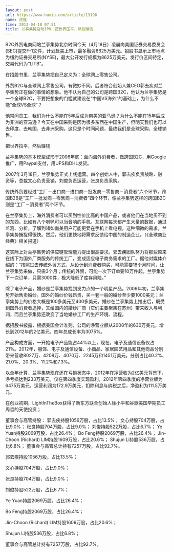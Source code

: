```yaml
---
layout: post
url: https://www.huxiu.com/article/13196
name: 虎嗅
time: 2013-04-18 07:51
title: 兰亭集势启动IPO：把世界压平，然后赚钱
---
```

B2C外贸电商网站兰亭集势北京时间今天（4月18日）凌晨向美国证券交易委员会(SEC)提交F-1文件，计划赴美上市，最多融资8625万美元。招股书显示上市地点为纽约证券交易所(NYSE)，最大公开发行规模为8625万美元，发行价区间待定，交易代码为“LITB”。

在招股书里，兰亭集势把自己定义为：全球网上零售公司。

外贸B2C与全球网上零售公司，有微妙不同。后者符合创始人兼CEO郭去疾对兰亭集势正在做的事情的想象。他不认为自己的公司是跨国B2C，他认为兰亭集势是一个全球B2C，不要把想象的门槛就建设在“中国VS海外”的基础上，为什么不能“全球VS全球”？

他常问员工，我们为什么不能在5年后成为南美的亚马逊？为什么不能在15年后成为非洲的亚马逊？今天在中国采购是因为很多东西在中国生产，但明天我们也可以去印度、去韩国、去非洲采购。这只是个时间问题，最终我们是全球采购、全球销售。

把世界拉平，然后赚钱

兰亭集势的基本模型成形于2006年底：面向海外消费者，做跨国B2C，用Google推广，用Paypal支付，用UPS和DHL发货。

2007年3月18日，兰亭集势正式上线运营。四个创始人中，郭去疾负责战略、融资等，总裁文心负责营销，刘俊负责运营，张良负责采购。

传统外贸要经过“工厂－出口商－进口商－批发商－零售商－消费者”六个环节，跨国B2B是“工厂－批发商－零售商－消费者”四个环节，像兰亭集势这样的跨国B2C则是“工厂－消费者”两个环节。

在兰亭集势上，海外消费者可以买到性价比高的中国产品，或者他们在当地买不到的东西，比如有八个喇叭可以当音响的手机。互联网每天都产生大量的数据，通过监测、分析，了解到诸如南美用户可能更爱在手机上看电视，这种细微的需求，兰亭集势捕捉得很快。然后，他们更快地将需求反馈给中国的制造企业。（《全球商业经典》相关报道）

这实际上对兰亭集势的供应链管理能力提出很高要求。郭去疾团队努力将那些原来在线下为国外厂商服务的传统工厂，变成适应电子商务需求的工厂。据他对媒体介绍的：“按照过去传统外贸方式，从设计到消费者购买，可能需要18个月时间，让兰亭集势来做，只需3个月；传统的外贸，可能一次下订单要10万件起，兰亭集势下一次订单，只需3000件，极大降低了库存风险。”

除了电子产品，婚纱是兰亭集势找到发力点的一个明星产品。2009年初，兰亭集势开始售卖婚纱。国外的婚纱价钱昂贵，买一套一般的婚纱至少要1000美元；兰亭集势上的价格大概是100多美元至400多美元。婚纱在兰亭集势上推出后，既受到国外消费者追捧，又给国内的婚纱厂商（它们主要聚集在苏州）带来收入与利润，而且兰亭集势还改变了当地婚纱工厂的生产环境、流程。

据招股书披露，根据美国会计准则，公司的净营业额从2008年的630万美元，增长到2012年的2亿美元，四年总成长率为3075%。

产品构成方面，一开始电子产品能占44%以上，现在，电子及通信设备仅占21%。2012年，服饰、电子及通信设备、小商品、家居园艺用品和其他商品分别带来营收8027万、4208万、4070万、2245万和1451万美元，分别占比40.2%、21.0%、20.3%、11.2%和7.3%。

以全年计算，兰亭集势现在还在亏损状态中，2012年在净营收为2亿美元背景下，净亏损达到233万美元。仅在第四季度实现盈利，2012年第四季度的净营业额为6475万美元，运营利润为172.9万美元，扣除利息与纳税之后，净盈利为111.5万美元。

在创业初期，LightInTheBox获得了新东方联合创始人徐小平和谷歌美国早期员工周哲的天使投资；

董事会与高管持股： 郭去疾持股1056万股，占比13.5%； 文心持股704万股，占比9.0%； 张良持股704万股，占比9.0%； 刘俊持股522万股，占比6.7%； Ye Yuan持股2069万股，占比26.4%； Bo Feng持股2069万股，占比26.4%； Jin-Choon (Richard) LIM持股1609万股，占比20.6%； Shujun Li持股536万股，占比6.8%； 董事会与高管总计持有7257万股，占比92.7%。

郭去疾持股1056万股，占比13.5%；

文心持股704万股，占比9.0%；

张良持股704万股，占比9.0%；

刘俊持股522万股，占比6.7%；

Ye Yuan持股2069万股，占比26.4%；

Bo Feng持股2069万股，占比26.4%；

Jin-Choon (Richard) LIM持股1609万股，占比20.6%；

Shujun Li持股536万股，占比6.8%；

董事会与高管总计持有7257万股，占比92.7%。

